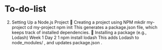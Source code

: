 # To-do-list

2. Setting Up a Node.js Project
   🔹 Creating a project using NPM
   mkdir my-project
   cd my-project
   npm init
   This generates a package.json file, which keeps track of installed dependencies.
   🔹 Installing a package (e.g., Lodash)
   Week 1 Day 2 1
   npm install lodash
   This adds Lodash to node_modules/ , and updates package.json .
